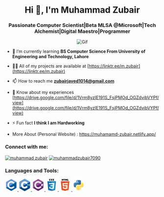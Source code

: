 <h1 align="center">Hi 👋, I'm Muhammad Zubair</h1>
<h3 align="center">Passionate Computer Scientist|Beta MLSA @Microsoft|Tech Alchemist|Digital Maestro|Programmer</h3>
<div align="center"><img src="https://analyticsindiamag.com/wp-content/uploads/2018/12/developer-dribbble.gif" alt="Gif" width="600px" height="400px"></div>


- 🌱 I’m currently learning **BS Computer Science From University of Engineering and Technology, Lahore**

- 👨‍💻 All of my projects are available at [https://linktr.ee/m.zubair](https://linktr.ee/m.zubair)

- 📫 How to reach me **zubairjaved1014@gmail.com**

- 📄 Know about my experiences [https://drive.google.com/file/d/1Vrm8yzIE191S_FsjPMOd_OGZdvibVYPf/view](https://drive.google.com/file/d/1Vrm8yzIE191S_FsjPMOd_OGZdvibVYPf/view)

- ⚡ Fun fact **I think I am Hardworking**

- More About (Personal Website) : https://muhamamd-zubair.netlify.app/ 
 
<h3 align="left">Connect with me:</h3>
<p align="left">
<a href="https://linkedin.com/in/muhammad zubair" target="blank"><img align="center" src="https://raw.githubusercontent.com/rahuldkjain/github-profile-readme-generator/master/src/images/icons/Social/linked-in-alt.svg" alt="muhammad zubair" height="30" width="40" /></a>
<a href="https://instagram.com/muhammadzubair7090" target="blank"><img align="center" src="https://raw.githubusercontent.com/rahuldkjain/github-profile-readme-generator/master/src/images/icons/Social/instagram.svg" alt="muhammadzubair7090" height="30" width="40" /></a>
</p>

<h3 align="left">Languages and Tools:</h3>
<p align="left"> <a href="https://www.cprogramming.com/" target="_blank" rel="noreferrer"> <img src="https://raw.githubusercontent.com/devicons/devicon/master/icons/c/c-original.svg" alt="c" width="40" height="40"/> </a> <a href="https://www.w3schools.com/cpp/" target="_blank" rel="noreferrer"> <img src="https://raw.githubusercontent.com/devicons/devicon/master/icons/cplusplus/cplusplus-original.svg" alt="cplusplus" width="40" height="40"/> </a> <a href="https://www.w3schools.com/cs/" target="_blank" rel="noreferrer"> <img src="https://raw.githubusercontent.com/devicons/devicon/master/icons/csharp/csharp-original.svg" alt="csharp" width="40" height="40"/> </a> <a href="https://www.w3schools.com/css/" target="_blank" rel="noreferrer"> <img src="https://raw.githubusercontent.com/devicons/devicon/master/icons/css3/css3-original-wordmark.svg" alt="css3" width="40" height="40"/> </a> <a href="https://www.w3.org/html/" target="_blank" rel="noreferrer"> <img src="https://raw.githubusercontent.com/devicons/devicon/master/icons/html5/html5-original-wordmark.svg" alt="html5" width="40" height="40"/> </a> <a href="https://www.python.org" target="_blank" rel="noreferrer"> <img src="https://raw.githubusercontent.com/devicons/devicon/master/icons/python/python-original.svg" alt="python" width="40" height="40"/> </a> </p>


